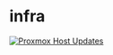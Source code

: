# infra

[![Proxmox Host Updates](https://github.com/thost96/infra/actions/workflows/proxmox.yml/badge.svg)](https://github.com/thost96/infra/actions/workflows/proxmox.yml)